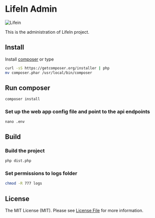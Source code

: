 # LifeIn Admin

![Lifein](https://lifein-app.herokuapp.com/images/LifeIn-White.png)

This is the administration of LifeIn project.

## Install

Install [composer](https://getcomposer.org/) or type

``` bash
curl -sS https://getcomposer.org/installer | php
mv composer.phar /usr/local/bin/composer
```

## Run composer

``` bash
composer install
```

### Set up the web app config file and point to the api endpoints

```
nano .env
```

## Build

### Build the project

``` bash
php dist.php
```

### Set permissions to logs folder

``` bash
chmod -R 777 logs
```

## License

The MIT License (MIT). Please see [License File](LICENSE.md) for more information.